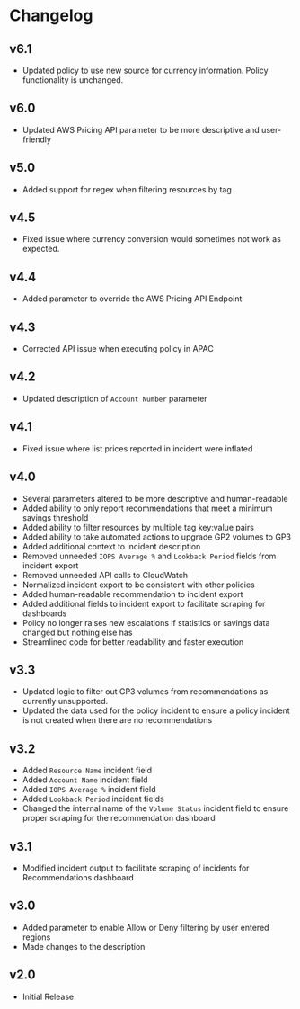 # Changelog

## v6.1

- Updated policy to use new source for currency information. Policy functionality is unchanged.

## v6.0

- Updated AWS Pricing API parameter to be more descriptive and user-friendly

## v5.0

- Added support for regex when filtering resources by tag

## v4.5

- Fixed issue where currency conversion would sometimes not work as expected.

## v4.4

- Added parameter to override the AWS Pricing API Endpoint

## v4.3

- Corrected API issue when executing policy in APAC

## v4.2

- Updated description of `Account Number` parameter

## v4.1

- Fixed issue where list prices reported in incident were inflated

## v4.0

- Several parameters altered to be more descriptive and human-readable
- Added ability to only report recommendations that meet a minimum savings threshold
- Added ability to filter resources by multiple tag key:value pairs
- Added ability to take automated actions to upgrade GP2 volumes to GP3
- Added additional context to incident description
- Removed unneeded `IOPS Average %` and `Lookback Period` fields from incident export
- Removed unneeded API calls to CloudWatch
- Normalized incident export to be consistent with other policies
- Added human-readable recommendation to incident export
- Added additional fields to incident export to facilitate scraping for dashboards
- Policy no longer raises new escalations if statistics or savings data changed but nothing else has
- Streamlined code for better readability and faster execution

## v3.3

- Updated logic to filter out GP3 volumes from recommendations as currently unsupported.
- Updated the data used for the policy incident to ensure a policy incident is not created when there are no recommendations

## v3.2

- Added `Resource Name` incident field
- Added `Account Name` incident field
- Added `IOPS Average %` incident field
- Added `Lookback Period` incident fields
- Changed the internal name of the `Volume Status` incident field to ensure proper scraping for the recommendation dashboard

## v3.1

- Modified incident output to facilitate scraping of incidents for Recommendations dashboard

## v3.0

- Added parameter to enable Allow or Deny filtering by user entered regions
- Made changes to the description

## v2.0

- Initial Release
